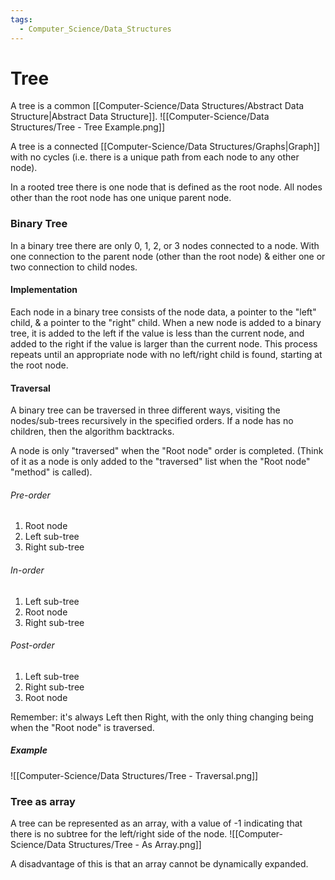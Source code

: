 ```yaml
---
tags:
  - Computer_Science/Data_Structures
---
```

# Tree

A tree is a common [[Computer-Science/Data Structures/Abstract Data Structure|Abstract Data Structure]].
![[Computer-Science/Data Structures/Tree - Tree Example.png]]

A tree is a connected [[Computer-Science/Data Structures/Graphs|Graph]] with no cycles (i.e. there is a unique path from each node to any other node). 

In a rooted tree there is one node that is defined as the root node. All nodes other than the root node has one unique parent node.

### Binary Tree
In a binary tree there are only 0, 1, 2, or 3 nodes connected to a node. With one connection to the parent node (other than the root node) & either one or two connection to child nodes.

#### Implementation
Each node in a binary tree consists of the node data, a pointer to the "left" child, & a pointer to the "right" child.
When a new node is added to a binary tree, it is added to the left if the value is less than the current node, and added to the right if the value is larger than the current node. This process repeats until an appropriate node with no left/right child is found, starting at the root node.

#### Traversal
A binary tree can be traversed in three different ways, visiting the nodes/sub-trees recursively in the specified orders. If a node has no children, then the algorithm backtracks.

A node is only "traversed" when the "Root node" order is completed. (Think of it as a node is only added to the "traversed" list when the "Root node" "method" is called).

###### Pre-order
1. Root node
2. Left sub-tree 
3. Right sub-tree

###### In-order
1. Left sub-tree 
2. Root node
3. Right sub-tree

###### Post-order
1. Left sub-tree 
2. Right sub-tree 
3. Root node

Remember: it's always Left then Right, with the only thing changing being when the "Root node" is traversed.

##### Example
![[Computer-Science/Data Structures/Tree - Traversal.png]]


### Tree as array
A tree can be represented as an array, with a value of -1 indicating that there is no subtree for the left/right side of the node.
![[Computer-Science/Data Structures/Tree - As Array.png]]

A disadvantage of this is that an array cannot be dynamically expanded.
